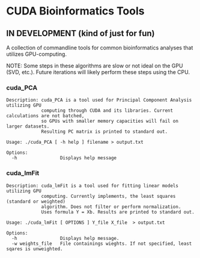 # CUDA Bioinformatics Tools

## IN DEVELOPMENT (kind of just for fun)

A collection of commandline tools for common bioinformatics analyses that utilizes GPU-computing.

NOTE: Some steps in these algorithms are slow or not ideal on the GPU (SVD, etc.). Future iterations will likely perform these steps using the CPU.

### cuda_PCA

```
Description: cuda_PCA is a tool used for Principal Component Analysis utilizing GPU 
             computing through CUDA and its libraries. Current calculations are not batched,
             so GPUs with smaller memory capacities will fail on larger datasets.
             Resulting PC matrix is printed to standard out.

Usage: ./cuda_PCA [ -h help ] filename > output.txt

Options:
  -h                Displays help message
```

### cuda_lmFit
```
Description: cuda_lmFit is a tool used for fitting linear models utilizing GPU
             computing. Currently implements, the least squares (standard or weighted) 
             algorithm. Does not filter or perform normalization. 
             Uses formula Y = Xb. Results are printed to standard out.

Usage: ./cuda_lmFit [ OPTIONS ] Y_file X_file  > output.txt

Options:
  -h                Displays help message.
  -w weights_file   File containings wieghts. If not specified, least sqares is unweighted.
```
